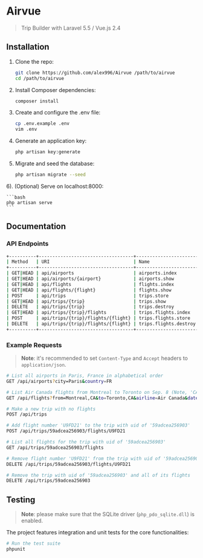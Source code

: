 # Airvue

> Trip Builder with Laravel 5.5 / Vue.js 2.4

## Installation

1) Clone the repo:

    ```bash
    git clone https://github.com/alex996/Airvue /path/to/airvue
    cd /path/to/airvue
    ```

2) Install Composer dependencies:

    ```bash
    composer install
    ```

3) Create and configure the .env file:

    ```bash
    cp .env.example .env
    vim .env
    ```

4) Generate an application key:

    ```bash
    php artisan key:generate
    ```

5) Migrate and seed the database:

    ```bash
    php artisan migrate --seed
    ```

6). (Optional) Serve on localhost:8000:

    ```bash
    php artisan serve
    ```

## Documentation

### API Endpoints

``` bash
+----------+-----------------------------------+-----------------------+---------+-------------------------+
| Method   | URI                               | Name                  | Action  | Query String Params     |
+----------+-----------------------------------+-----------------------+---------+-------------------------+
| GET|HEAD | api/airports                      | airports.index        | Index   | name, city, country     |
| GET|HEAD | api/airports/{airport}            | airports.show         | Show    | n/a                     |
| GET|HEAD | api/flights                       | flights.index         | Index   | from, to, date, airline |
| GET|HEAD | api/flights/{flight}              | flights.show          | Show    | n/a                     |
| POST     | api/trips                         | trips.store           | Store   | n/a                     |
| GET|HEAD | api/trips/{trip}                  | trips.show            | Show    | n/a                     |
| DELETE   | api/trips/{trip}                  | trips.destroy         | Destroy | n/a                     |
| GET|HEAD | api/trips/{trip}/flights          | trips.flights.index   | Index   | n/a                     |
| POST     | api/trips/{trip}/flights/{flight} | trips.flights.store   | Store   | n/a                     |
| DELETE   | api/trips/{trip}/flights/{flight} | trips.flights.destroy | Destroy | n/a                     |
+----------+-----------------------------------+-----------------------+---------+-------------------------+
```

### Example Requests

> **Note**: it's recommended to set `Content-Type` and `Accept` headers to `application/json`.

``` bash
# List all airports in Paris, France in alphabetical order
GET /api/airports?city=Paris&country=FR

# List Air Canada flights from Montreal to Toronto on Sep. 8 (Note, 'CA' is optional)
GET /api/flights?from=Montreal,CA&to=Toronto,CA&airline=Air Canada&date=2017-09-08

# Make a new trip with no flights
POST /api/trips

# Add flight number 'U9FD21' to the trip with uid of '59adcea256903'
POST /api/trips/59adcea256903/flights/U9FD21

# List all flights for the trip with uid of '59adcea256903'
GET /api/trips/59adcea256903/flights

# Remove flight number 'U9FD21' from the trip with uid of '59adcea256903'
DELETE /api/trips/59adcea256903/flights/U9FD21

# Remove the trip with uid of '59adcea256903' and all of its flights
DELETE /api/trips/59adcea256903
```

## Testing

> **Note**: please make sure that the SQLite driver (`php_pdo_sqlite.dll`) is enabled.

The project features integration and unit tests for the core functionalities:

``` bash
# Run the test suite
phpunit
```